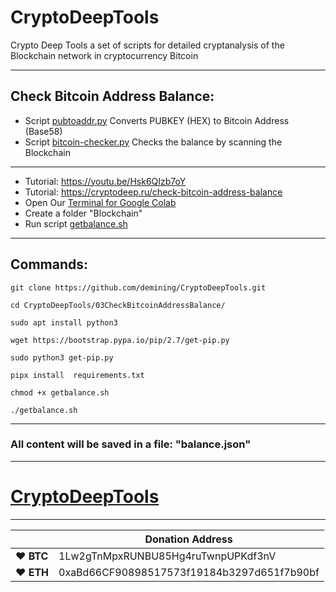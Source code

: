 # CryptoDeepTools
Crypto Deep Tools a set of scripts for detailed cryptanalysis of the Blockchain network in cryptocurrency Bitcoin 

---

## Check Bitcoin Address Balance:


* Script [pubtoaddr.py](https://github.com/demining/CryptoDeepTools/blob/main/03CheckBitcoinAddressBalance/pubtoaddr.py) Converts PUBKEY (HEX) to Bitcoin Address (Base58)
* Script [bitcoin-checker.py](https://github.com/demining/CryptoDeepTools/blob/main/03CheckBitcoinAddressBalance/bitcoin-checker.py) Checks the balance by scanning the Blockchain

---

* Tutorial: https://youtu.be/Hsk6QIzb7oY
* Tutorial: https://cryptodeep.ru/check-bitcoin-address-balance
* Open Our [Terminal for Google Colab](https://github.com/demining/TerminalGoogleColab)
* Create a folder "Blockchain" 
* Run script [getbalance.sh](https://github.com/demining/CryptoDeepTools/blob/main/03CheckBitcoinAddressBalance/getbalance.sh)

---

## Commands:

    git clone https://github.com/demining/CryptoDeepTools.git
    
    cd CryptoDeepTools/03CheckBitcoinAddressBalance/

    sudo apt install python3

    wget https://bootstrap.pypa.io/pip/2.7/get-pip.py

    sudo python3 get-pip.py
    
    pipx install  requirements.txt

    chmod +x getbalance.sh
    
    ./getbalance.sh



---
### All content will be saved in a file: "balance.json"

---


# [CryptoDeepTools](https://github.com/demining/CryptoDeepTools/)


---



|  | Donation Address |
| --- | --- |
| ♥ __BTC__ | 1Lw2gTnMpxRUNBU85Hg4ruTwnpUPKdf3nV |
| ♥ __ETH__ | 0xaBd66CF90898517573f19184b3297d651f7b90bf |
